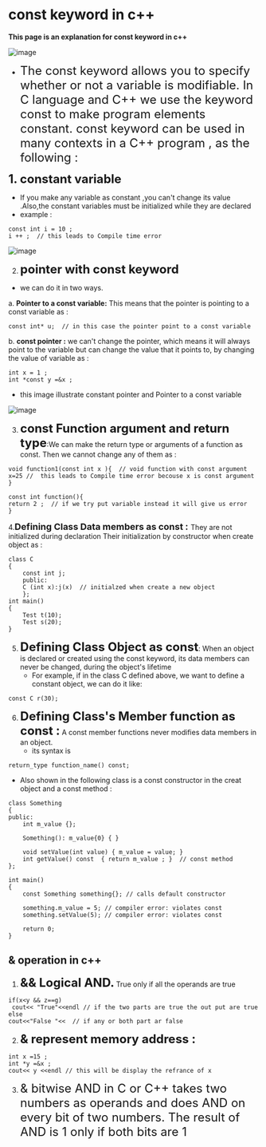 # const keyword in c++
**This page is an explanation for const keyword in c++**

![image](https://user-images.githubusercontent.com/93501065/145822193-8e0bfa13-7cda-4af3-9e19-9934daa7dee1.png)
 

- <font size = "5">The const keyword allows you to specify whether or not a variable is modifiable. In C language and C++ we use the keyword const to make program elements constant. 
const keyword can be used in many contexts in a C++ program , as the following :</font>



 <font size ="5">**1. constant variable** </font>
   - If you make any variable as constant ,you can't change its value .Also,the constant variables must be initialized while they are declared
   - example : 
```
const int i = 10 ; 
i ++ ;  // this leads to Compile time error 
```


![image](https://media.geeksforgeeks.org/wp-content/cdn-uploads/Constants-in-C.png)



2.  <font size ="5">**pointer with const keyword** </font>
- we can do it in two ways.

a. **Pointer to a const variable:** This means that the pointer is pointing to a const variable as :
```
const int* u;  // in this case the pointer point to a const variable 
```
b. **const pointer :** we can't change the pointer, which means it will always point to the variable  but can change the value that it points to, by changing the value of variable as :
```
int x = 1 ;
int *const y =&x ;
```

- this image illustrate constant pointer and Pointer to a const variable


![image](https://media.geeksforgeeks.org/wp-content/cdn-uploads/PointersWithConstants-1024x535.png)



3. <font size ="5">**const Function argument and return type**</font>:We can make the return type or arguments of a function as const. Then we cannot change any of them as :

```
void function1(const int x ){  // void function with const argument
x=25 //  this leads to Compile time error becouse x is const argument 
}
```

```
const int function(){
return 2 ;  // if we try put variable instead it will give us error
}
```

4.<font size="4">**Defining Class Data members as const :** </font>They are not initialized during declaration Their initialization by constructor when create object as :
```
class C
{
    const int j;
    public:
    C (int x):j(x)  // initialzed when create a new object 
    };
int main()
{
    Test t(10);
    Test s(20);
}
```

5. <font size = "5" >**Defining Class Object as const**</font>: When an object is declared or created using the const keyword, its data members can never be changed, during the object's lifetime 
   - For example, if in the class C defined above, we want to define a constant object, we can do it like:
```
const C r(30);

```
6. <font size ="5">**Defining Class's Member function as const :**</font> A const member functions never modifies data members in an object.
   - its syntax is 
```
return_type function_name() const;
```
 
 - Also shown in the following class is a const constructor in the creat object and a const method : 

````
class Something
{
public:
    int m_value {};

    Something(): m_value{0} { }

    void setValue(int value) { m_value = value; }
    int getValue() const  { return m_value ; }  // const method 
};

int main()
{
    const Something something{}; // calls default constructor

    something.m_value = 5; // compiler error: violates const
    something.setValue(5); // compiler error: violates const

    return 0;
}
````



## & operation in c++


1. <font size ="5">**&& Logical AND.**</font>  True only if all the operands are true

````
if(x<y && z==g) 
 cout<< "True"<<endl // if the two parts are true the out put are true 
else 
cout<<"False "<<  // if any or both part ar false 

````

2. <font size ="5">**& represent memory address  :**</font>
````
int x =15 ; 
int *y =&x ; 
cout<< y <<endl // this will be display the refrance of x 

````
3. <font size ="5" >  & bitwise AND in C or C++ takes two numbers as operands and does AND on every bit of two numbers. The result of AND is 1 only if both bits are 1</font>

